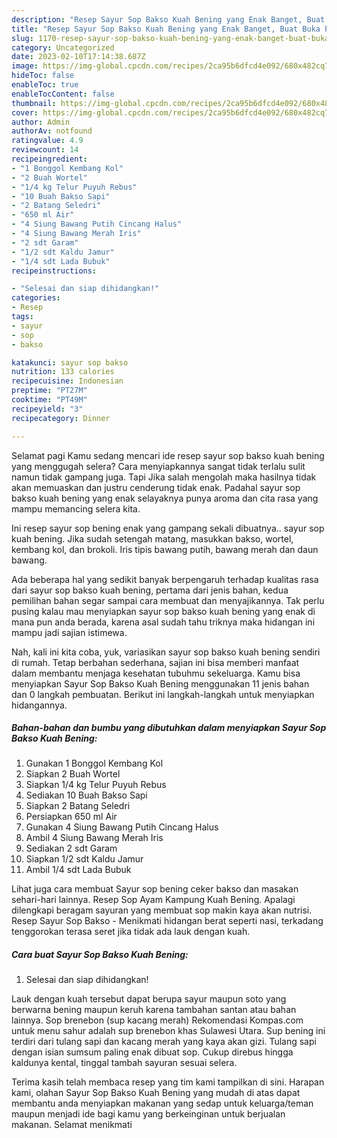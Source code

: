 ```yaml
---
description: "Resep Sayur Sop Bakso Kuah Bening yang Enak Banget, Buat Buka Puasa Lezat"
title: "Resep Sayur Sop Bakso Kuah Bening yang Enak Banget, Buat Buka Puasa Lezat"
slug: 1170-resep-sayur-sop-bakso-kuah-bening-yang-enak-banget-buat-buka-puasa-lezat
category: Uncategorized
date: 2023-02-10T17:14:38.687Z
image: https://img-global.cpcdn.com/recipes/2ca95b6dfcd4e092/680x482cq70/sayur-sop-bakso-kuah-bening-foto-resep-utama.jpg
hideToc: false
enableToc: true
enableTocContent: false
thumbnail: https://img-global.cpcdn.com/recipes/2ca95b6dfcd4e092/680x482cq70/sayur-sop-bakso-kuah-bening-foto-resep-utama.jpg
cover: https://img-global.cpcdn.com/recipes/2ca95b6dfcd4e092/680x482cq70/sayur-sop-bakso-kuah-bening-foto-resep-utama.jpg
author: Admin
authorAv: notfound
ratingvalue: 4.9
reviewcount: 14
recipeingredient:
- "1 Bonggol Kembang Kol"
- "2 Buah Wortel"
- "1/4 kg Telur Puyuh Rebus"
- "10 Buah Bakso Sapi"
- "2 Batang Seledri"
- "650 ml Air"
- "4 Siung Bawang Putih Cincang Halus"
- "4 Siung Bawang Merah Iris"
- "2 sdt Garam"
- "1/2 sdt Kaldu Jamur"
- "1/4 sdt Lada Bubuk"
recipeinstructions:

- "Selesai dan siap dihidangkan!"
categories:
- Resep
tags:
- sayur
- sop
- bakso

katakunci: sayur sop bakso 
nutrition: 133 calories
recipecuisine: Indonesian
preptime: "PT27M"
cooktime: "PT49M"
recipeyield: "3"
recipecategory: Dinner

---
```



Selamat pagi Kamu sedang mencari ide resep sayur sop bakso kuah bening yang menggugah selera? Cara menyiapkannya sangat tidak terlalu sulit namun tidak gampang juga. Tapi Jika salah mengolah maka hasilnya tidak akan memuaskan dan justru cenderung tidak enak. Padahal sayur sop bakso kuah bening yang enak selayaknya punya aroma dan cita rasa yang mampu memancing selera kita.


Ini resep sayur sop bening enak yang gampang sekali dibuatnya.. sayur sop kuah bening. Jika sudah setengah matang, masukkan bakso, wortel, kembang kol, dan brokoli. Iris tipis bawang putih, bawang merah dan daun bawang.

Ada beberapa hal yang sedikit banyak berpengaruh terhadap kualitas rasa dari sayur sop bakso kuah bening, pertama dari jenis bahan, kedua pemilihan bahan segar sampai cara membuat dan menyajikannya. Tak perlu pusing kalau mau menyiapkan sayur sop bakso kuah bening yang enak di mana pun anda berada, karena asal sudah tahu triknya maka hidangan ini mampu jadi sajian istimewa.


Nah, kali ini kita coba, yuk, variasikan sayur sop bakso kuah bening sendiri di rumah. Tetap berbahan sederhana, sajian ini bisa memberi manfaat dalam membantu menjaga kesehatan tubuhmu sekeluarga. Kamu bisa menyiapkan Sayur Sop Bakso Kuah Bening menggunakan 11 jenis bahan dan 0 langkah pembuatan. Berikut ini langkah-langkah untuk menyiapkan hidangannya.

<!--inarticleads1-->

##### Bahan-bahan dan bumbu yang dibutuhkan dalam menyiapkan Sayur Sop Bakso Kuah Bening:

1. Gunakan 1 Bonggol Kembang Kol
1. Siapkan 2 Buah Wortel
1. Siapkan 1/4 kg Telur Puyuh Rebus
1. Sediakan 10 Buah Bakso Sapi
1. Siapkan 2 Batang Seledri
1. Persiapkan 650 ml Air
1. Gunakan 4 Siung Bawang Putih Cincang Halus
1. Ambil 4 Siung Bawang Merah Iris
1. Sediakan 2 sdt Garam
1. Siapkan 1/2 sdt Kaldu Jamur
1. Ambil 1/4 sdt Lada Bubuk


Lihat juga cara membuat Sayur sop bening ceker bakso dan masakan sehari-hari lainnya. Resep Sop Ayam Kampung Kuah Bening. Apalagi dilengkapi beragam sayuran yang membuat sop makin kaya akan nutrisi. Resep Sayur Sop Bakso - Menikmati hidangan berat seperti nasi, terkadang tenggorokan terasa seret jika tidak ada lauk dengan kuah. 

<!--inarticleads2-->

##### Cara buat Sayur Sop Bakso Kuah Bening:


1. Selesai dan siap dihidangkan!

Lauk dengan kuah tersebut dapat berupa sayur maupun soto yang berwarna bening maupun keruh karena tambahan santan atau bahan lainnya. Sop brenebon (sup kacang merah) Rekomendasi Kompas.com untuk menu sahur adalah sup brenebon khas Sulawesi Utara. Sup bening ini terdiri dari tulang sapi dan kacang merah yang kaya akan gizi. Tulang sapi dengan isian sumsum paling enak dibuat sop. Cukup direbus hingga kaldunya kental, tinggal tambah sayuran sesuai selera. 

Terima kasih telah membaca resep yang tim kami tampilkan di sini. Harapan kami, olahan Sayur Sop Bakso Kuah Bening yang mudah di atas dapat membantu anda menyiapkan makanan yang sedap untuk keluarga/teman maupun menjadi ide bagi kamu yang berkeinginan untuk berjualan makanan. Selamat menikmati
